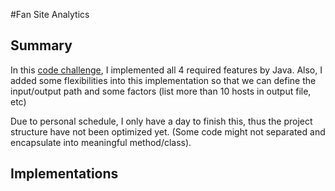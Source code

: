 #Fan Site Analytics

## Summary

In this [code challenge](https://github.com/InsightDataScience/fansite-analytics-challenge), I implemented all 4 required features by Java. Also, I added some flexibilities into this implementation  so that we can define the input/output path and some factors (list more than 10 hosts in output file, etc)

Due to personal schedule, I only have a day to finish this, thus the project structure have not been optimized yet. (Some code might not separated and encapsulate into meaningful method/class).

## Implementations

